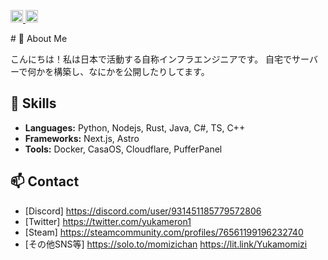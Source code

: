 <p align="left">
  <a href="https://github.com/hage-momizi">
    <img height="20" src="https://komarev.com/ghpvc/?username=hage-momizi" />
  </a>
  <a href="https://github.com/hage-momizi">
    <img height="20" src="https://img.shields.io/github/followers/hage-momizi?label=follow&logo=github&style=flat" />
  </a>
</p>
# 🌟 About Me

こんにちは！私は日本で活動する自称インフラエンジニアです。
自宅でサーバーで何かを構築し、なにかを公開したりしてます。

## 🔧 Skills
- **Languages:** Python, Nodejs, Rust, Java, C#, TS, C++
- **Frameworks:** Next.js, Astro
- **Tools:** Docker, CasaOS, Cloudflare, PufferPanel

## 📫 Contact
- [Discord] <https://discord.com/user/931451185779572806> 
- [Twitter] <https://twitter.com/yukameron1> 
- [Steam] <https://steamcommunity.com/profiles/76561199196232740>
- [その他SNS等] <https://solo.to/momizichan> <https://lit.link/Yukamomizi>
